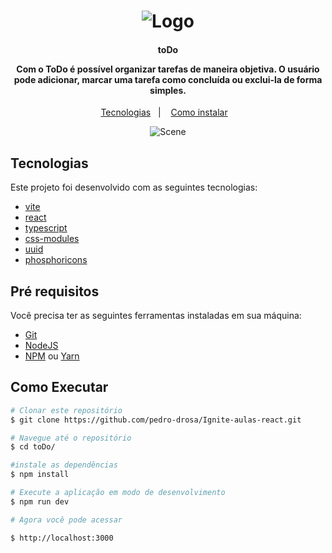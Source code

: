 <h1 align="center">
    <img alt="Logo" src="https://res.cloudinary.com/pedro-drosa/image/upload/v1670854796/Ignite/todo-list-logo_gqnm9k.svg" />
    <br>
</h1>

<h4 align="center">
  <p>toDo</p>
  <p>Com o ToDo é possível organizar tarefas de maneira objetiva. O usuário pode adicionar, marcar uma tarefa como concluída ou exclui-la de forma simples.</p>
</h4>

<p align="center">
  <a href="#rocket-tecnologias">Tecnologias</a>&nbsp;&nbsp;&nbsp;|&nbsp;&nbsp;&nbsp;
  <a href="#information_source-como-instalar">Como instalar</a>&nbsp;&nbsp;&nbsp;
</p>

<p align="center">
  <img alt="Scene" src="https://res.cloudinary.com/pedro-drosa/image/upload/v1670854730/Ignite/ignite-todo-list-cover_cdigcf.png">
</p>

## Tecnologias

Este projeto foi desenvolvido com as seguintes tecnologias:

- [vite](https://vitejs.dev/)
- [react](https://pt-br.reactjs.org/)
- [typescript](https://www.typescriptlang.org/)
- [css-modules](https://github.com/css-modules/css-modules/)
- [uuid](https://github.com/uuidjs/uuid/)
- [phosphoricons](https://phosphoricons.com/?ref=oliur)

## Pré requisitos

Você precisa ter as seguintes ferramentas instaladas em sua máquina:

- [Git](https://git-scm.com)
- [NodeJS](https://nodejs.org)
- [NPM](https://www.npmjs.com/) ou [Yarn](https://classic.yarnpkg.com/en/)

## Como Executar

```bash
# Clonar este repositório
$ git clone https://github.com/pedro-drosa/Ignite-aulas-react.git

# Navegue até o repositório
$ cd toDo/

#instale as dependências
$ npm install

# Execute a aplicação em modo de desenvolvimento
$ npm run dev

# Agora você pode acessar

$ http://localhost:3000
```
